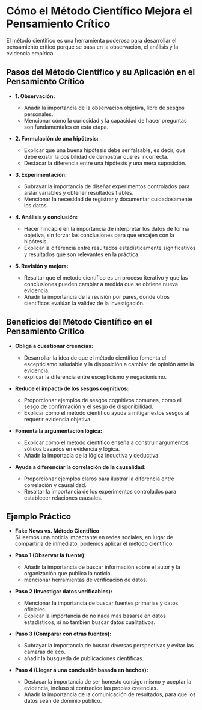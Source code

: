 # **Cómo el Método Científico Mejora el Pensamiento Crítico**  

El método científico es una herramienta poderosa para desarrollar el pensamiento crítico porque se basa en la observación, el análisis y la evidencia empírica.  

## **Pasos del Método Científico y su Aplicación en el Pensamiento Crítico**

* **1. Observación:**

  * Añadir la importancia de la observación objetiva, libre de sesgos personales.
  * Mencionar cómo la curiosidad y la capacidad de hacer preguntas son fundamentales en esta etapa.

* **2. Formulación de una hipótesis:**

  * Explicar que una buena hipótesis debe ser falsable, es decir, que debe existir la posibilidad de demostrar que es incorrecta.
  * Destacar la diferencia entre una hipótesis y una mera suposición.

* **3. Experimentación:**

  * Subrayar la importancia de diseñar experimentos controlados para aislar variables y obtener resultados fiables.
  * Mencionar la necesidad de registrar y documentar cuidadosamente los datos.

* **4. Análisis y conclusión:**

  * Hacer hincapié en la importancia de interpretar los datos de forma objetiva, sin forzar las conclusiones para que encajen con la hipótesis.
  * Explicar la diferencia entre resultados estadísticamente significativos y resultados que son relevantes en la práctica.

* **5. Revisión y mejora:**

  * Resaltar que el método científico es un proceso iterativo y que las conclusiones pueden cambiar a medida que se obtiene nueva evidencia.
  * Añadir la importancia de la revisión por pares, donde otros científicos evalúan la validez de la investigación.

## **Beneficios del Método Científico en el Pensamiento Crítico**

* **Obliga a cuestionar creencias:**

  * Desarrollar la idea de que el método científico fomenta el escepticismo saludable y la disposición a cambiar de opinión ante la evidencia.
  * explicar la diferencia entre escepticismo y negacionismo.

* **Reduce el impacto de los sesgos cognitivos:**

  * Proporcionar ejemplos de sesgos cognitivos comunes, como el sesgo de confirmación y el sesgo de disponibilidad.
  * Explicar cómo el método científico ayuda a mitigar estos sesgos al requerir evidencia objetiva.

* **Fomenta la argumentación lógica:**

  * Explicar cómo el método científico enseña a construir argumentos sólidos basados en evidencia y lógica.
  * Añadir la importacia de la lógica inductiva y deductiva.

* **Ayuda a diferenciar la correlación de la causalidad:**

  * Proporcionar ejemplos claros para ilustrar la diferencia entre correlación y causalidad.
  * Resaltar la importancia de los experimentos controlados para establecer relaciones causales.

## **Ejemplo Práctico**

* **Fake News vs. Método Científico**  
Si leemos una noticia impactante en redes sociales, en lugar de compartirla de inmediato, podemos aplicar el método científico:

* **Paso 1 (Observar la fuente):**

  * Añadir la importancia de buscar información sobre el autor y la organización que publica la noticia.
  * mencionar herramientas de verificación de datos.

* **Paso 2 (Investigar datos verificables):**

  * Mencionar la importancia de buscar fuentes primarias y datos oficiales.
  * Explicar la importancia de no nada mas basarse en datos estadisticos, si no tambien buscar datos cualitativos.

* **Paso 3 (Comparar con otras fuentes):**

  * Subrayar la importancia de buscar diversas perspectivas y evitar las cámaras de eco.
  * añadir la busqueda de publicaciones cientificas.

* **Paso 4 (Llegar a una conclusión basada en hechos):**

  * Destacar la importancia de ser honesto consigo mismo y aceptar la evidencia, incluso si contradice las propias creencias.
  * Añadir la importancia de la comunicación de resultados, para que los datos sean de dominio público.
